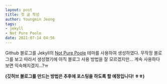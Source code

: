 ```yaml
---
layout: post
title: 첫 글 작성
author: Youngmin Jeong
tags:
- jekyll
- Not Pure Poole
date: 2021-07-14 04:56
---
```

Github 블로그를 Jekyll의 [Not Pure Poole](https://github.com/vszhub/not-pure-poole) 테마를 사용하여 생성하였다.
무작정 블로그를 보고 따라서 생성했기에 아직 블로그 사용 방법을 잘 모르겠지만... 계속 사용하다보면 익숙해지겠지...?ㅠ

**(깃허브 블로그를 만드는 방법은 추후에 포스팅을 하도록 할 예정입니다! ㅎㅎ)**